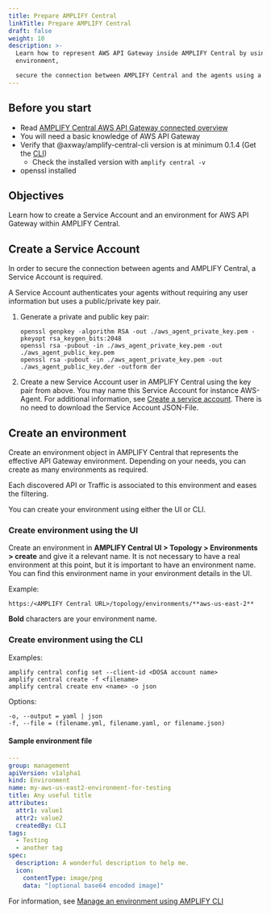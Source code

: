 ```yaml
---
title: Prepare AMPLIFY Central
linkTitle: Prepare AMPLIFY Central
draft: false
weight: 10
description: >-
  Learn how to represent AWS API Gateway inside AMPLIFY Central by using an
  environment,

  secure the connection between AMPLIFY Central and the agents using a Service Account.
---
```


## Before you start

* Read [AMPLIFY Central AWS API Gateway connected overview](/docs/central/connect-aws-gateway/)
* You will need a basic knowledge of AWS API Gateway
* Verify that @axway/amplify-central-cli version is at minimum 0.1.4 (Get the [CLI](/docs/central/cli_central/cli_install/))
    * Check the installed version with `amplify central -v`
* openssl installed

## Objectives

Learn how to create a Service Account and an environment for AWS API Gateway within AMPLIFY Central.

## Create a Service Account

In order to secure the connection between agents and AMPLIFY Central, a Service Account is required.

A Service Account authenticates your agents without requiring any user information but uses a public/private key pair.

1. Generate a private and public key pair:

    ```
    openssl genpkey -algorithm RSA -out ./aws_agent_private_key.pem -pkeyopt rsa_keygen_bits:2048
    openssl rsa -pubout -in ./aws_agent_private_key.pem -out ./aws_agent_public_key.pem
    openssl rsa -pubout -in ./aws_agent_private_key.pem -out ./aws_agent_public_key.der -outform der
    ```

2. Create a new Service Account user in AMPLIFY Central using the key pair from above. You may name this Service Account for instance AWS-Agent. For additional information, see [Create a service account](/docs/central/cli_central/cli_install/#create-a-service-account). There is no need to download the Service Account JSON-File.

## Create an environment

Create an environment object in AMPLIFY Central that represents the effective API Gateway environment. Depending on your needs, you can create as many environments as required.

Each discovered API or Traffic is associated to this environment and eases the filtering.

You can create your environment using either the UI or CLI.

### Create environment using the UI

Create an environment in **AMPLIFY Central UI > Topology > Environments > create** and give it a relevant name. It is not necessary to have a real environment at this point, but it is important to have an environment name. You can find this environment name in your environment details in the UI.

Example:

```
https:/<AMPLIFY Central URL>/topology/environments/**aws-us-east-2**
```

**Bold** characters are your environment name.

### Create environment using the CLI

Examples:

```
amplify central config set --client-id <DOSA account name>
amplify central create -f <filename>
amplify central create env <name> -o json
```

Options:

```
-o, --output = yaml | json
-f, --file = (filename.yml, filename.yaml, or filename.json)
```

#### Sample environment file

```yaml
---
group: management
apiVersion: v1alpha1
kind: Environment
name: my-aws-us-east2-environment-for-testing
title: Any useful title
attributes:
  attr1: value1
  attr2: value2
  createdBy: CLI
tags:
  - Testing
  - another tag
spec:
  description: A wonderful description to help me.
  icon:
    contentType: image/png
    data: "[optional base64 encoded image]"
```

For information, see [Manage an environment using AMPLIFY CLI](/docs/central/cli_central/cli_environments/)

